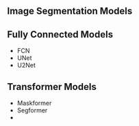 ## Image Segmentation Models

## Fully Connected Models
- FCN
- UNet
- U2Net
  
## Transformer Models
- Maskformer
- Segformer
- 
